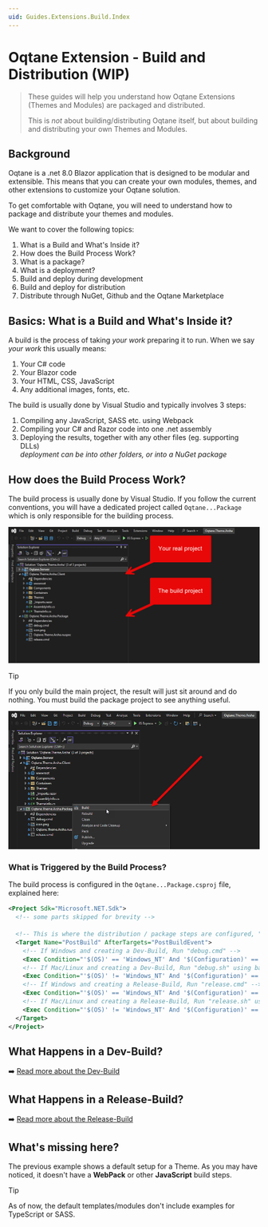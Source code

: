 ```yaml
---
uid: Guides.Extensions.Build.Index
---
```


# Oqtane Extension - Build and Distribution (WIP)

> These guides will help you understand how
> Oqtane Extensions (Themes and Modules) are packaged and distributed.
>
> This is _not_ about building/distributing Oqtane itself,
> but about building and distributing your own Themes and Modules.

## Background

Oqtane is a .net 8.0 Blazor application that is designed to be modular and extensible.
This means that you can create your own modules, themes, and other extensions
to customize your Oqtane solution.

To get comfortable with Oqtane, you will need to understand how to package and distribute
your themes and modules.

We want to cover the following topics:

1. What is a Build and What's Inside it?
1. How does the Build Process Work?
1. What is a package?
1. What is a deployment?
1. Build and deploy during development
1. Build and deploy for distribution
1. Distribute through NuGet, Github and the Oqtane Marketplace

## Basics: What is a Build and What's Inside it?

A build is the process of taking _your work_ preparing it to run.
When we say _your work_ this usually means:

1. Your C# code
1. Your Blazor code
1. Your HTML, CSS, JavaScript
1. Any additional images, fonts, etc.

The build is usually done by Visual Studio and typically involves 3 steps:

1. Compiling any JavaScript, SASS etc. using Webpack
1. Compiling your C# and Razor code into one .net assembly
1. Deploying the results, together with any other files (eg. supporting DLLs)  
    _deployment can be into other folders, or into a NuGet package_

## How does the Build Process Work?

The build process is usually done by Visual Studio.
If you follow the current conventions, you will have a dedicated project
called `Oqtane...Package` which is only responsible for the building process.

<img src="./assets/main-project-and-build-project.jpg" class="full-width">

> [!TIP]
> If you only build the main project, the result will just sit around and do nothing.
> You must build the package project to see anything useful.

<img src="./assets/build-the-package-project.jpg" class="full-width">

### What is Triggered by the Build Process?

The build process is configured in the `Oqtane...Package.csproj` file, explained here:

```xml
<Project Sdk="Microsoft.NET.Sdk">
  <!-- some parts skipped for brevity -->

  <!-- This is where the distribution / package steps are configured, "PostBuild" -->
  <Target Name="PostBuild" AfterTargets="PostBuildEvent">
    <!-- If Windows and creating a Dev-Build, Run "debug.cmd" -->
    <Exec Condition="'$(OS)' == 'Windows_NT' And '$(Configuration)' == 'Debug'" Command="debug.cmd" />
    <!-- If Mac/Linux and creating a Dev-Build, Run "debug.sh" using bash -->
    <Exec Condition="'$(OS)' != 'Windows_NT' And '$(Configuration)' == 'Debug'" Command="bash $(ProjectDir)debug.sh" />
    <!-- If Windows and creating a Release-Build, Run "release.cmd" -->
    <Exec Condition="'$(OS)' == 'Windows_NT' And '$(Configuration)' == 'Release'" Command="release.cmd" />
    <!-- If Mac/Linux and creating a Release-Build, Run "release.sh" using bash -->
    <Exec Condition="'$(OS)' != 'Windows_NT' And '$(Configuration)' == 'Release'" Command="bash $(ProjectDir)release.sh" />
  </Target>
</Project>
```

## What Happens in a Dev-Build?

➡️ [Read more about the Dev-Build](xref:Guides.Extensions.Build.Dev)

## What Happens in a Release-Build?

➡️ [Read more about the Release-Build](xref:Guides.Extensions.Build.Release)

## What's missing here?

The previous example shows a default setup for a Theme.
As you may have noticed, it doesn't have a **WebPack** or other **JavaScript** build steps.

> [!TIP]
> As of now, the default templates/modules don't include examples for TypeScript or SASS.

